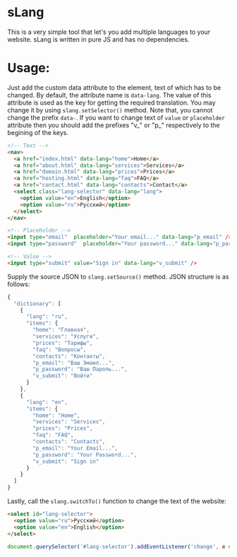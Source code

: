# sLang
This is a very simple tool that let's you add multiple languages to your website. sLang is written in pure JS and has no dependencies.

# Usage:
Just add the custom data attribute to the element, text of which has to be changed. By default, the attribute name is ```data-lang```. The value of this attribute is used as the key for getting the required translation. You may change it by using ```slang.setSelector()``` method. Note that, you cannot change the prefix ```data-```. 
If you want to change text of ```value``` or ```placeholder``` attribute then you should add the prefixes "v_" or "p_" respectively to the begining of the keys.

```html
<!-- Text -->
<nav>
  <a href="index.html" data-lang="home">Home</a>
  <a href="about.html" data-lang="services">Services</a>
  <a href="domain.html" data-lang="prices">Prices</a>
  <a href="hosting.html" data-lang="faq">FAQ</a>
  <a href="contact.html" data-lang="contacts">Contact</a>
  <select class="lang-selector" data-lang="lang">
    <option value="en">English</option>
    <option value="ru">Pусский</option>
  </select>
</nav>

<!-- Placeholder -->
<input type="email"  placeholder="Your email..." data-lang="p_email" />
<input type="password"  placeholder="Your password..." data-lang="p_password" />

<!-- Value -->
<input type="submit" value="Sign in" data-lang="v_submit" />

```

Supply the source JSON to ```slang.setSource()``` method. JSON structure is as follows: 

```javascript
{
  "dictionary": [
    {
      "lang": "ru",
      "items": {
        "home": "Главная",
        "services": "Услуги",
        "prices": "Тарифы",
        "faq": "Вопросы",
        "contacts": "Контакты",
        "p_email": "Ваш Эмаил...",
        "p_password": "Ваш Пароль...",
        "v_submit": "Войти"
      }
    },
    {
      "lang": "en",
      "items": {
        "home": "Home",
        "services": "Services",
        "prices": "Prices",
        "faq": "FAQ",
        "contacts": "Contacts",
        "p_email": "Your Email...",
        "p_password": "Your Password...",
        "v_submit": "Sign in"
      }
    }
  ]
}
  ```
Lastly, call the ```slang.switchTo()``` function to change the text of the website:

```html
<select id="lang-selector">
  <option value="ru">Русский</option>
  <option value="en">English</option>
</select>
```

```javascript
document.querySelector('#lang-selector').addEventListener('change', e => slang.switchTo(e.target.value));
```
